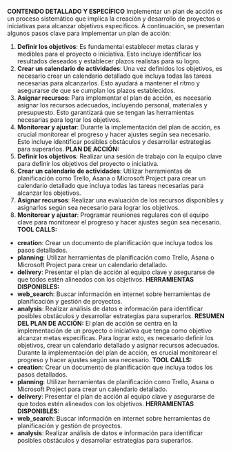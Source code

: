 **CONTENIDO DETALLADO Y ESPECÍFICO**
Implementar un plan de acción es un proceso sistemático que implica la creación y desarrollo de proyectos o iniciativas para alcanzar objetivos específicos. A continuación, se presentan algunos pasos clave para implementar un plan de acción:
1.  **Definir los objetivos**: Es fundamental establecer metas claras y medibles para el proyecto o iniciativa. Esto incluye identificar los resultados deseados y establecer plazos realistas para su logro.
2.  **Crear un calendario de actividades**: Una vez definidos los objetivos, es necesario crear un calendario detallado que incluya todas las tareas necesarias para alcanzarlos. Esto ayudará a mantener el ritmo y asegurarse de que se cumplan los plazos establecidos.
3.  **Asignar recursos**: Para implementar el plan de acción, es necesario asignar los recursos adecuados, incluyendo personal, materiales y presupuesto. Esto garantizará que se tengan las herramientas necesarias para lograr los objetivos.
4.  **Monitorear y ajustar**: Durante la implementación del plan de acción, es crucial monitorear el progreso y hacer ajustes según sea necesario. Esto incluye identificar posibles obstáculos y desarrollar estrategias para superarlos.
**PLAN DE ACCIÓN:**
1.  **Definir los objetivos**: Realizar una sesión de trabajo con la equipo clave para definir los objetivos del proyecto o iniciativa.
2.  **Crear un calendario de actividades**: Utilizar herramientas de planificación como Trello, Asana o Microsoft Project para crear un calendario detallado que incluya todas las tareas necesarias para alcanzar los objetivos.
3.  **Asignar recursos**: Realizar una evaluación de los recursos disponibles y asignarlos según sea necesario para lograr los objetivos.
4.  **Monitorear y ajustar**: Programar reuniones regulares con el equipo clave para monitorear el progreso y hacer ajustes según sea necesario.
**TOOL CALLS:**
*   **creation**: Crear un documento de planificación que incluya todos los pasos detallados.
*   **planning**: Utilizar herramientas de planificación como Trello, Asana o Microsoft Project para crear un calendario detallado.
*   **delivery**: Presentar el plan de acción al equipo clave y asegurarse de que todos estén alineados con los objetivos.
**HERRAMIENTAS DISPONIBLES:**
*   **web_search**: Buscar información en internet sobre herramientas de planificación y gestión de proyectos.
*   **analysis**: Realizar análisis de datos e información para identificar posibles obstáculos y desarrollar estrategias para superarlos.
**RESUMEN DEL PLAN DE ACCIÓN:**
El plan de acción se centra en la implementación de un proyecto o iniciativa que tenga como objetivo alcanzar metas específicas. Para lograr esto, es necesario definir los objetivos, crear un calendario detallado y asignar recursos adecuados. Durante la implementación del plan de acción, es crucial monitorear el progreso y hacer ajustes según sea necesario.
**TOOL CALLS:**
*   **creation**: Crear un documento de planificación que incluya todos los pasos detallados.
*   **planning**: Utilizar herramientas de planificación como Trello, Asana o Microsoft Project para crear un calendario detallado.
*   **delivery**: Presentar el plan de acción al equipo clave y asegurarse de que todos estén alineados con los objetivos.
**HERRAMIENTAS DISPONIBLES:**
*   **web_search**: Buscar información en internet sobre herramientas de planificación y gestión de proyectos.
*   **analysis**: Realizar análisis de datos e información para identificar posibles obstáculos y desarrollar estrategias para superarlos.